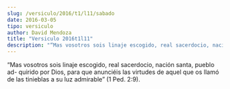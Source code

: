 ```yaml
---
slug: /versiculo/2016/t1/l11/sabado
date: 2016-03-05
tipo: versiculo
author: David Mendoza
title: "Versiculo 2016t1l11"
description: "“Mas vosotros sois linaje escogido, real sacerdocio, nación santa, pueblo ad- quirido por Dios, para que anunciéis las virtudes de aquel que os llamó de las tinieblas a su luz admirable” (1 Ped. 2:9)."
---
```


“Mas vosotros sois linaje escogido, real sacerdocio, nación santa, pueblo ad- quirido por Dios, para que anunciéis las virtudes de aquel que os llamó de las tinieblas a su luz admirable” (1 Ped. 2:9).
